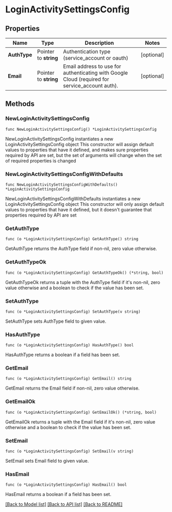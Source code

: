 # LoginActivitySettingsConfig

## Properties

Name | Type | Description | Notes
------------ | ------------- | ------------- | -------------
**AuthType** | Pointer to **string** | Authentication type (service_account or oauth) | [optional] 
**Email** | Pointer to **string** | Email address to use for authenticating with Google Cloud (required for service_account auth). | [optional] 

## Methods

### NewLoginActivitySettingsConfig

`func NewLoginActivitySettingsConfig() *LoginActivitySettingsConfig`

NewLoginActivitySettingsConfig instantiates a new LoginActivitySettingsConfig object
This constructor will assign default values to properties that have it defined,
and makes sure properties required by API are set, but the set of arguments
will change when the set of required properties is changed

### NewLoginActivitySettingsConfigWithDefaults

`func NewLoginActivitySettingsConfigWithDefaults() *LoginActivitySettingsConfig`

NewLoginActivitySettingsConfigWithDefaults instantiates a new LoginActivitySettingsConfig object
This constructor will only assign default values to properties that have it defined,
but it doesn't guarantee that properties required by API are set

### GetAuthType

`func (o *LoginActivitySettingsConfig) GetAuthType() string`

GetAuthType returns the AuthType field if non-nil, zero value otherwise.

### GetAuthTypeOk

`func (o *LoginActivitySettingsConfig) GetAuthTypeOk() (*string, bool)`

GetAuthTypeOk returns a tuple with the AuthType field if it's non-nil, zero value otherwise
and a boolean to check if the value has been set.

### SetAuthType

`func (o *LoginActivitySettingsConfig) SetAuthType(v string)`

SetAuthType sets AuthType field to given value.

### HasAuthType

`func (o *LoginActivitySettingsConfig) HasAuthType() bool`

HasAuthType returns a boolean if a field has been set.

### GetEmail

`func (o *LoginActivitySettingsConfig) GetEmail() string`

GetEmail returns the Email field if non-nil, zero value otherwise.

### GetEmailOk

`func (o *LoginActivitySettingsConfig) GetEmailOk() (*string, bool)`

GetEmailOk returns a tuple with the Email field if it's non-nil, zero value otherwise
and a boolean to check if the value has been set.

### SetEmail

`func (o *LoginActivitySettingsConfig) SetEmail(v string)`

SetEmail sets Email field to given value.

### HasEmail

`func (o *LoginActivitySettingsConfig) HasEmail() bool`

HasEmail returns a boolean if a field has been set.


[[Back to Model list]](../README.md#documentation-for-models) [[Back to API list]](../README.md#documentation-for-api-endpoints) [[Back to README]](../README.md)


